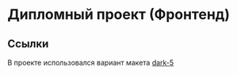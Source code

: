 # Дипломный проект (Фронтенд)

## Ссылки
В проекте использовался вариант макета [dark-5](https://www.figma.com/file/6FMWkB94wE7KTkcCgUXtnC/Дипломный-проект?type=design&node-id=891-3857&mode=design&t=YWbi7wD9bAYvWRrh-0)

